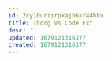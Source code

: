 ```yaml
---
id: 2cy10uriirpkajb6kr44hbx
title: Thorg Vs Code Ext
desc: ''
updated: 1679121316377
created: 1679121316377
---
```

